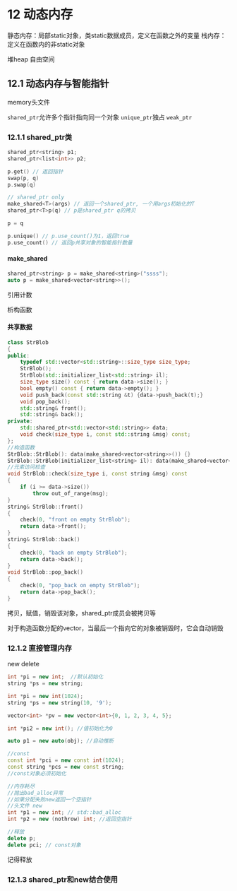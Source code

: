 # 12 动态内存
静态内存：局部static对象，类static数据成员，定义在函数之外的变量
栈内存：定义在函数内的非static对象

堆heap 自由空间

## 12.1 动态内存与智能指针
memory头文件

`shared_ptr`允许多个指针指向同一个对象
`unique_ptr`独占
`weak_ptr`

### 12.1.1 shared_ptr类
```c++
shared_ptr<string> p1;
shared_ptr<list<int>> p2;

p.get() // 返回指针
swap(p, q)
p.swap(q)

// shared_ptr only
make_shared<T>(args) // 返回一个shared_ptr, 一个用args初始化的T
shared_ptr<T>p(q) // p是shared_ptr q的拷贝

p = q

p.unique() // p.use_count()为1，返回true
p.use_count() // 返回p共享对象的智能指针数量
```
#### make_shared
```c++
shared_ptr<string> p = make_shared<string>("ssss");
auto p = make_shared<vector<string>>();
```
引用计数

析构函数

#### 共享数据
```c++
class StrBlob
{
public:
    typedef std::vector<std::string>::size_type size_type;
    StrBlob();
    StrBlob(std::initializer_list<std::string> il);
    size_type size() const { return data->size(); }
    bool empty() const { return data->empty(); }
    void push_back(const std::string &t) {data->push_back(t);}
    void pop_back();
    std::string& front();
    std::string& back();
private:
    std::shared_ptr<std::vector<std::string>> data;
    void check(size_type i, const std::string &msg) const;
};
//构造函数
StrBlob::StrBlob(): data(make_shared<vector<string>>()) {}
StrBlob::StrBlob(initializer_list<string> il): data(make_shared<vector<string>>(il)) {}
//元素访问检查
void StrBlob::check(size_type i, const string &msg) const
{
    if (i >= data->size())
        throw out_of_range(msg);
}
string& StrBlob::front()
{
    check(0, "front on empty StrBlob");
    return data->front();
}
string& StrBlob::back()
{
    check(0, "back on empty StrBlob");
    return data->back();
}
void StrBlob::pop_back()
{
    check(0, "pop_back on empty StrBlob");
    return data->pop_back();
}
```
拷贝，赋值，销毁该对象，shared_ptr成员会被拷贝等

对于构造函数分配的vector，当最后一个指向它的对象被销毁时，它会自动销毁
### 12.1.2 直接管理内存
new delete

```c++
int *pi = new int;  //默认初始化
string *ps = new string;

int *pi = new int(1024);
string *ps = new string(10, '9');

vector<int> *pv = new vector<int>{0, 1, 2, 3, 4, 5};

int *pi2 = new int(); //值初始化为0

auto p1 = new auto(obj); //自动推断

//const
const int *pci = new const int(1024);
const string *pcs = new const string;
//const对象必须初始化

//内存耗尽
//抛出bad_alloc异常
//如果分配失败new返回一个空指针
//头文件 new
int *p1 = new int; // std::bad_alloc
int *p2 = new (nothrow) int; //返回空指针

//释放
delete p;
delete pci; // const对象
```
记得释放

### 12.1.3 shared_ptr和new结合使用